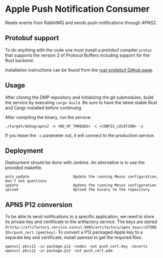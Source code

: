 Apple Push Notification Consumer
================================

Reads events from RabbitMQ and sends push notifications through APNS2.

Protobuf support
----------------

To do anything with the code one must install a protobuf compiler `protoc` that
supports the version 2 of Protocol Buffers including support for the Rust
backend.

Installation instructions can be found from
the [rust-protobuf Github page](https://github.com/stepancheg/rust-protobuf).


Usage
-----

After cloning the DMP repository and initializing the git submodules, build the
service by executing `cargo build`. Be sure to have the latest stable Rust and
Cargo installed before continuing.

After compiling the binary, run the service:

```
./target/debug/apns2 -n <NO_OF_THREADS> -c <CONFIG_LOCATION> -s
```

If you leave the `-s` parameter out, it will connect to the production service.

Deployment
----------

Deployment should be done with Jenkins. An alternative is to use the provided
makefile.

```
auto_update                    Update the running Mesos configuration, don't ask questions
update                         Update the running Mesos configuration
upload                         Upload the binary to the repository
```

APNS P12 conversion
-------------------

To be able to send notifications to a specific application, we need to store
its private key and certificate to the artifactory service. The keys are stored
in `http://artifactory.service.consul:8081/artifactory/apns_keys/<STORE
ID>/push_cert.[pem|key]`. To convert a P12 packaged Apple key to a separate key
and certificate, install openssl to get the required files:

```
openssl pkcs12 -in package.p12 -nodes -out push_cert.key -nocerts
openssl pkcs12 -in package.p12 -out push_cert.pem
```
